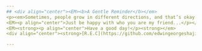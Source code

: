 ```yaml
---
## <div align="center"><EM><b>A Gentle Reminder</b></em>
<p><em>Sometimes, people grow in different directions, and that’s okay. What matters most is how you rebuild yourself and find happiness within.</EM> </p>
<EM><p align="center">Just be happy with who you are my friend...</p></em>
<EM><strong><p align="center">Have a good day!</p><strong></em>
<div align="center"><strong>[R.E.C](https://github.com/edwingeorgeshaji)</strong>

---
```

